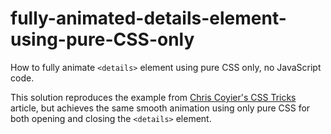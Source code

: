 # fully-animated-details-element-using-pure-CSS-only
How to fully animate `<details>` element using pure CSS only, no JavaScript code.

This solution reproduces the example from [Chris Coyier's CSS Tricks](https://css-tricks.com/how-to-animate-the-details-element/) article, but achieves the same smooth animation using only pure CSS for both opening and closing the `<details>` element.
